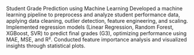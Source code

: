 Student Grade Prediction using Machine Learning
Developed a machine learning pipeline to preprocess and analyze student performance data, applying data cleaning, outlier detection, feature engineering, and scaling. Implemented regression models (Linear Regression, Random Forest, XGBoost, SVR) to predict final grades (G3), optimizing performance using MAE, MSE, and R². Conducted feature importance analysis and visualized insights through statistical plots.

